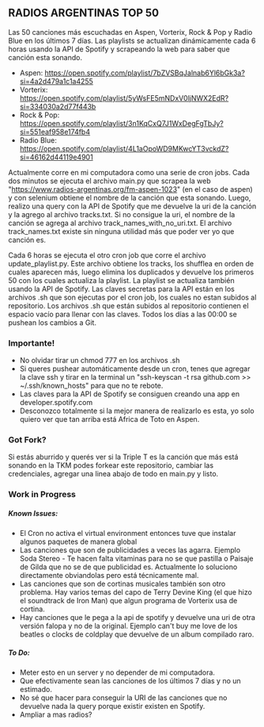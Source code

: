 ## RADIOS ARGENTINAS TOP 50

Las 50 canciones más escuchadas en Aspen, Vorterix, Rock & Pop y Radio Blue en los últimos 7 días. Las playlists se actualizan dinámicamente cada 6 horas usando la API de Spotify y scrapeando la web para saber que canción esta sonando.

- Aspen: https://open.spotify.com/playlist/7bZVSBqJalnab6Yl6bGk3a?si=4a2d479a1c1a4255
- Vorterix: https://open.spotify.com/playlist/5yWsFE5mNDxV0ljNWX2EdR?si=334030a2d77f443b
- Rock & Pop: https://open.spotify.com/playlist/3n1KqCxQ7J1WxDegFgTbJy?si=551eaf958e174fb4
- Radio Blue: https://open.spotify.com/playlist/4L1aOpoWD9MKwcYT3vckdZ?si=46162d44119e4901

Actualmente corre en mi computadora como una serie de cron jobs. Cada dos minutos se ejecuta el archivo main.py que scrapea la web "https://www.radios-argentinas.org/fm-aspen-1023" (en el caso de aspen) y con selenium obtiene el nombre de la canción que esta sonando. Luego, realizo una query con la API de Spotify que me devuelve la uri de la canción y la agrego al archivo tracks.txt. Si no consigue la uri, el nombre de la canción se agrega al archivo track_names_with_no_uri.txt. El archivo track_names.txt existe sin ninguna utilidad más que poder ver yo que canción es. 

Cada 6 horas se ejecuta el otro cron job que corre el archivo update_playlist.py. Este archivo obtiene los tracks, los shufflea en orden de cuales aparecen más, luego elimina los duplicados y devuelve los primeros 50 con los cuales actualiza la playlist. La playlist se actualiza también usando la API de Spotify. Las claves secretas para la API están en los archivos .sh que son ejecutas por el cron job, los cuales no estan subidos al repositorio. Los archivos .sh que están subidos al repositorio contienen el espacio vacío para llenar con las claves. Todos los días a las 00:00 se pushean los cambios a Git.

### Importante!

- No olvidar tirar un chmod 777 en los archivos .sh
- Si queres pushear automáticamente desde un cron, tenes que agregar la clave ssh y tirar en la terminal un "ssh-keyscan -t rsa github.com >> ~/.ssh/known_hosts" para que no te rebote.
- Las claves para la API de Spotify se consiguen creando una app en developer.spotify.com
- Desconozco totalmente si la mejor manera de realizarlo es esta, yo solo quiero ver que tan arriba está Africa de Toto en Aspen.

### Got Fork?

Si estás aburrido y querés ver si la Triple T es la canción que más está sonando en la TKM podes forkear este repositorio, cambiar las credenciales, agregar una linea abajo de todo en main.py y listo.

### **Work in Progress**

##### Known Issues:
- El Cron no activa el virtual environment entonces tuve que instalar algunos paquetes de manera global
- Las canciones que son de publicidades a veces las agarra. Ejemplo Soda Stereo - Te hacen falta vitaminas para no se que pastilla o Paisaje de Gilda que no se de que publicidad es. Actualmente lo soluciono directamente obviandolas pero está técnicamente mal.
- Las canciones que son de cortinas musicales también son otro problema. Hay varios temas del capo de Terry Devine King (el que hizo el soundtrack de Iron Man) que algun programa de Vorterix usa de cortina.
- Hay canciones que le pega a la api de spotify y devuelve una uri de otra versión falopa y no de la original. Ejemplo can't buy me love de los beatles o clocks de coldplay que devuelve de un album compilado raro.

##### To Do:
- Meter esto en un server y no depender de mi computadora.
- Que efectivamente sean las canciones de los últimos 7 días y no un estimado.
- No sé que hacer para conseguir la URI de las canciones que no devuelve nada la query porque existir existen en Spotify.
- Ampliar a mas radios?